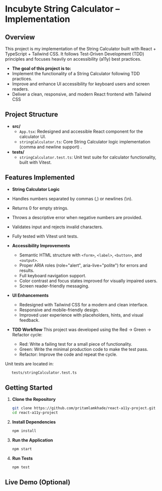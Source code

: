 # Incubyte String Calculator – Implementation

## Overview

This project is my implementation of the String Calculator built with React + TypeScript + Tailwind CSS.
It follows Test-Driven Development (TDD) principles and focuses heavily on accessibility (a11y) best practices.

- **The goal of this project is to:**
- Implement the functionality of a String Calculator following TDD practices.
- Improve and enhance UI accessibility for keyboard users and screen readers.
- Deliver a clean, responsive, and modern React frontend with Tailwind CSS

## Project Structure

- **src/**
  - `App.tsx`: Redesigned and accessible React component for the calculator UI.
  - `stringCalculator.ts`: Core String Calculator logic implementation (comma and newline support) .
- **tests/**
  - `stringCalculator.test.ts`: Unit test suite for calculator functionality, built with Vitest.


## Features Implemented

- **String Calculator Logic**

- Handles numbers separated by commas (,) or newlines (\n).
- Returns 0 for empty strings.
- Throws a descriptive error when negative numbers are provided.
- Validates input and rejects invalid characters.
- Fully tested with Vitest unit tests.

- **Accessibility Improvements**
   - Semantic HTML structure with `<form>`, `<label>`, `<button>`, and `<output>`.
   - Proper ARIA roles (role="alert", aria-live="polite") for errors and results.
   - Full keyboard navigation support.
   - Color contrast and focus states improved for visually impaired users.
   - Screen reader-friendly messaging.

- **UI Enhancements**
   - Redesigned with Tailwind CSS for a modern and clean interface.
   - Responsive and mobile-friendly design.
   - Improved user experience with placeholders, hints, and visual feedback.

- **TDD Workflow**
  This project was developed using the Red → Green → Refactor cycle:
   - Red: Write a failing test for a small piece of functionality.
   - Green: Write the minimal production code to make the test pass.
   - Refactor: Improve the code and repeat the cycle.

Unit tests are located in:
   ```bash
      tests/stringCalculator.test.ts
   ```

## Getting Started

1. **Clone the Repository**

   ```bash
   git clone https://github.com/pritamlamkhade/react-a11y-project.git
   cd react-a11y-project
   ```

2. **Install Dependencies**

   ```bash
   npm install
   ```

3. **Run the Application**

   ```bash
   npm start
   ```

4. **Run Tests**

   ```bash
   npm test
   ```


## Live Demo (Optional)
